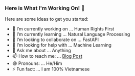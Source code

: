 ### Here is What I'm Working On! 👋



Here are some ideas to get you started:

- 🔭 I’m currently working on ... Human Rights First
- 🌱 I’m currently learning ... Natural Language Processing
- 👯 I’m looking to collaborate on ... FastAPI
- 🤔 I’m looking for help with ... Machine Learning
- 💬 Ask me about ... Anything
- 📫 How to reach me: ... [Blog Post](https://xpandalord.github.io/)
- 😄 Pronouns: ... He/Him
- ⚡ Fun fact: ... I am 100% Vietnamese

